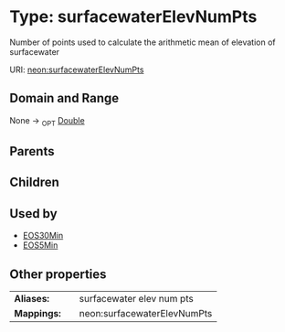 
# Type: surfacewaterElevNumPts


Number of points used to calculate the arithmetic mean of elevation of surfacewater

URI: [neon:surfacewaterElevNumPts](https://data.neonscience.org/surfacewaterElevNumPts)


## Domain and Range

None ->  <sub>OPT</sub> [Double](types/Double.md)

## Parents


## Children


## Used by

 * [EOS30Min](EOS30Min.md)
 * [EOS5Min](EOS5Min.md)

## Other properties

|  |  |  |
| --- | --- | --- |
| **Aliases:** | | surfacewater elev num pts |
| **Mappings:** | | neon:surfacewaterElevNumPts |

